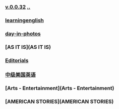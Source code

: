 ### [v.0.0.32](https://github.com/littleflute/english/edit/master/voa/readme.md) [..](..)
### [learningenglish](learningenglish)
### [day-in-photos](https://littleflute.github.io/english/Issues/day-in-photos/)
### [AS IT IS](AS IT IS)
### [Editorials](Editorials)
### [中级美国英语](Intermediate_American_English)
### [Arts - Entertainment](Arts - Entertainment)
### [AMERICAN STORIES](AMERICAN STORIES)
